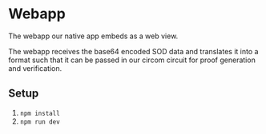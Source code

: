 # Webapp

The webapp our native app embeds as a web view.

The webapp receives the base64 encoded SOD data and translates it into a format such that it can be passed in our circom circuit for proof generation and verification.

## Setup

1. `npm install`
2. `npm run dev`
